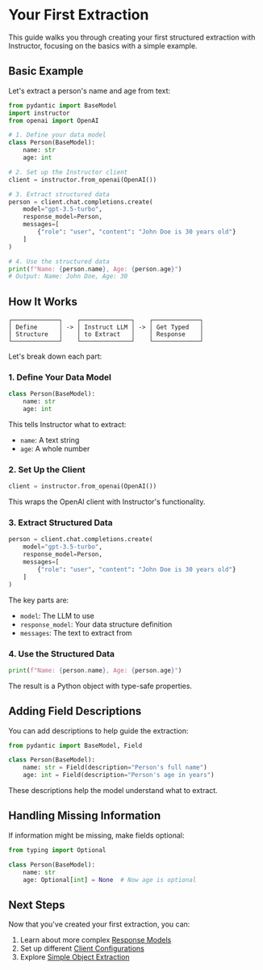 # Your First Extraction

This guide walks you through creating your first structured extraction with Instructor, focusing on the basics with a simple example.

## Basic Example

Let's extract a person's name and age from text:

```python
from pydantic import BaseModel
import instructor
from openai import OpenAI

# 1. Define your data model
class Person(BaseModel):
    name: str
    age: int

# 2. Set up the Instructor client
client = instructor.from_openai(OpenAI())

# 3. Extract structured data
person = client.chat.completions.create(
    model="gpt-3.5-turbo",
    response_model=Person,
    messages=[
        {"role": "user", "content": "John Doe is 30 years old"}
    ]
)

# 4. Use the structured data
print(f"Name: {person.name}, Age: {person.age}")
# Output: Name: John Doe, Age: 30
```

## How It Works

```
┌─────────────┐    ┌──────────────┐    ┌─────────────┐
│ Define      │ -> │ Instruct LLM │ -> │ Get Typed   │
│ Structure   │    │ to Extract   │    │ Response    │
└─────────────┘    └──────────────┘    └─────────────┘
```

Let's break down each part:

### 1. Define Your Data Model

```python
class Person(BaseModel):
    name: str
    age: int
```

This tells Instructor what to extract:
- `name`: A text string
- `age`: A whole number

### 2. Set Up the Client

```python
client = instructor.from_openai(OpenAI())
```

This wraps the OpenAI client with Instructor's functionality.

### 3. Extract Structured Data

```python
person = client.chat.completions.create(
    model="gpt-3.5-turbo",
    response_model=Person,
    messages=[
        {"role": "user", "content": "John Doe is 30 years old"}
    ]
)
```

The key parts are:
- `model`: The LLM to use
- `response_model`: Your data structure definition
- `messages`: The text to extract from

### 4. Use the Structured Data

```python
print(f"Name: {person.name}, Age: {person.age}")
```

The result is a Python object with type-safe properties.

## Adding Field Descriptions

You can add descriptions to help guide the extraction:

```python
from pydantic import BaseModel, Field

class Person(BaseModel):
    name: str = Field(description="Person's full name")
    age: int = Field(description="Person's age in years")
```

These descriptions help the model understand what to extract.

## Handling Missing Information

If information might be missing, make fields optional:

```python
from typing import Optional

class Person(BaseModel):
    name: str
    age: Optional[int] = None  # Now age is optional
```

## Next Steps

Now that you've created your first extraction, you can:
1. Learn about more complex [Response Models](response_models.md)
2. Set up different [Client Configurations](client_setup.md)
3. Explore [Simple Object Extraction](../patterns/simple_object.md) 